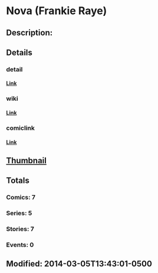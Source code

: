 # Nova (Frankie Raye)
## Description: 
## Details
### detail
#### [Link](http://marvel.com/comics/characters/1010956/nova_frankie_raye?utm_campaign=apiRef&utm_source=225578a89fc76f3d20fbffda5d17a88d)
### wiki
#### [Link](http://marvel.com/universe/Nova_%28Frankie_Raye%29?utm_campaign=apiRef&utm_source=225578a89fc76f3d20fbffda5d17a88d)
### comiclink
#### [Link](http://marvel.com/comics/characters/1010956/nova_frankie_raye?utm_campaign=apiRef&utm_source=225578a89fc76f3d20fbffda5d17a88d)
## [Thumbnail](http://i.annihil.us/u/prod/marvel/i/mg/9/f0/53176fd93dbc9.jpg)
## Totals
### Comics: 7
### Series: 5
### Stories: 7
### Events: 0
## Modified: 2014-03-05T13:43:01-0500